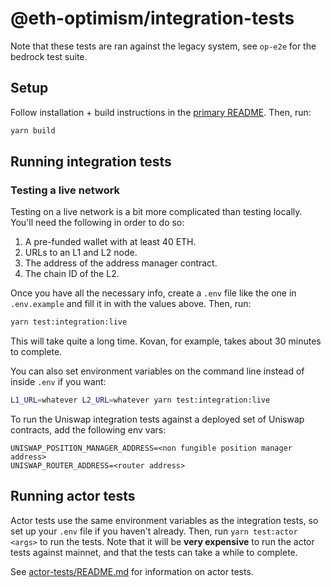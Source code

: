 # @eth-optimism/integration-tests

Note that these tests are ran against the legacy system, see `op-e2e` for
the bedrock test suite.

## Setup

Follow installation + build instructions in the [primary README](../README.md).
Then, run:

```bash
yarn build
```

## Running integration tests

### Testing a live network

Testing on a live network is a bit more complicated than testing locally. You'll need the following in order to do so:

1. A pre-funded wallet with at least 40 ETH.
2. URLs to an L1 and L2 node.
3. The address of the address manager contract.
4. The chain ID of the L2.

Once you have all the necessary info, create a `.env` file like the one in `.env.example` and fill it in with the values above. Then, run:

```bash
yarn test:integration:live
```

This will take quite a long time. Kovan, for example, takes about 30 minutes to complete.

You can also set environment variables on the command line instead of inside `.env` if you want:

```bash
L1_URL=whatever L2_URL=whatever yarn test:integration:live
```

To run the Uniswap integration tests against a deployed set of Uniswap contracts, add the following env vars:

```
UNISWAP_POSITION_MANAGER_ADDRESS=<non fungible position manager address>
UNISWAP_ROUTER_ADDRESS=<router address>
```


## Running actor tests

Actor tests use the same environment variables as the integration tests, so set up your `.env` file if you haven't
already. Then, run `yarn test:actor <args>` to run the tests. Note that it will be **very expensive** to run the actor
tests against mainnet, and that the tests can take a while to complete.

See [actor-tests/README.md](actor-tests/README.md) for information on actor tests.
